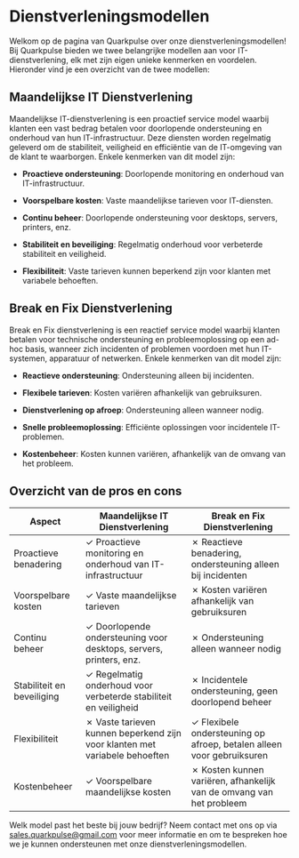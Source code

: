# Dienstverleningsmodellen

Welkom op de pagina van Quarkpulse over onze dienstverleningsmodellen! Bij Quarkpulse bieden we twee belangrijke modellen aan voor IT-dienstverlening, elk met zijn eigen unieke kenmerken en voordelen. Hieronder vind je een overzicht van de twee modellen:

## Maandelijkse IT Dienstverlening

Maandelijkse IT-dienstverlening is een proactief service model waarbij klanten een vast bedrag betalen voor doorlopende ondersteuning en onderhoud van hun IT-infrastructuur. Deze diensten worden regelmatig geleverd om de stabiliteit, veiligheid en efficiëntie van de IT-omgeving van de klant te waarborgen. Enkele kenmerken van dit model zijn:

- **Proactieve ondersteuning**: Doorlopende monitoring en onderhoud van IT-infrastructuur.
  
- **Voorspelbare kosten**: Vaste maandelijkse tarieven voor IT-diensten.
  
- **Continu beheer**: Doorlopende ondersteuning voor desktops, servers, printers, enz.

- **Stabiliteit en beveiliging**: Regelmatig onderhoud voor verbeterde stabiliteit en veiligheid.

- **Flexibiliteit**: Vaste tarieven kunnen beperkend zijn voor klanten met variabele behoeften.

## Break en Fix Dienstverlening

Break en Fix dienstverlening is een reactief service model waarbij klanten betalen voor technische ondersteuning en probleemoplossing op een ad-hoc basis, wanneer zich incidenten of problemen voordoen met hun IT-systemen, apparatuur of netwerken. Enkele kenmerken van dit model zijn:

- **Reactieve ondersteuning**: Ondersteuning alleen bij incidenten.
  
- **Flexibele tarieven**: Kosten variëren afhankelijk van gebruiksuren.
  
- **Dienstverlening op afroep**: Ondersteuning alleen wanneer nodig.

- **Snelle probleemoplossing**: Efficiënte oplossingen voor incidentele IT-problemen.

- **Kostenbeheer**: Kosten kunnen variëren, afhankelijk van de omvang van het probleem.


## Overzicht van de pros en cons

| Aspect                     | Maandelijkse IT Dienstverlening   | Break en Fix Dienstverlening |
|----------------------------|-----------------------------------|------------------------------|
| Proactieve benadering      | ✓ Proactieve monitoring en onderhoud van IT-infrastructuur | ✗ Reactieve benadering, ondersteuning alleen bij incidenten |
| Voorspelbare kosten        | ✓ Vaste maandelijkse tarieven    | ✗ Kosten variëren afhankelijk van gebruiksuren |
| Continu beheer             | ✓ Doorlopende ondersteuning voor desktops, servers, printers, enz. | ✗ Ondersteuning alleen wanneer nodig |
| Stabiliteit en beveiliging | ✓ Regelmatig onderhoud voor verbeterde stabiliteit en veiligheid | ✗ Incidentele ondersteuning, geen doorlopend beheer |
| Flexibiliteit              | ✗ Vaste tarieven kunnen beperkend zijn voor klanten met variabele behoeften | ✓ Flexibele ondersteuning op afroep, betalen alleen voor gebruiksuren |
| Kostenbeheer               | ✓ Voorspelbare maandelijkse kosten | ✗ Kosten kunnen variëren, afhankelijk van de omvang van het probleem |



Welk model past het beste bij jouw bedrijf? Neem contact met ons op via sales.quarkpulse@gmail.com voor meer informatie en om te bespreken hoe we je kunnen ondersteunen met onze dienstverleningsmodellen.
